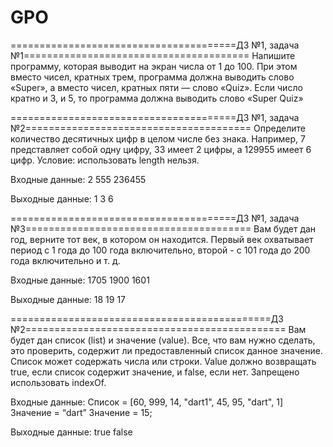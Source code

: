 # GPO
=======================================ДЗ №1, задача №1=======================================
Напишите программу, которая выводит на экран числа от 1 до 100. При этом вместо чисел, кратных 
трем, программа должна выводить слово «Super», а вместо чисел, кратных пяти — слово «Quiz». 
Если число кратно и 3, и 5, то программа должна выводить слово «Super Quiz»

=======================================ДЗ №1, задача №2=======================================
Определите количество десятичных цифр в целом числе без знака.
Например, 7 представляет собой одну цифру, 33 имеет 2 цифры, а 129955 имеет 6 цифр.
Условие: использовать length нельзя.

Входные данные:
2
555
236455

Выходные данные:
1
3
6

=======================================ДЗ №1, задача №3=======================================
Вам будет дан год, верните тот век, в котором он находится. Первый век охватывает 
период с 1 года до 100 года включительно, второй - с 101 года до 200 года включительно и т. д.

Входные данные:
1705
1900
1601

Выходные данные:
18
19
17

=============================================ДЗ №2=============================================
Вам будет дан список (list) и значение (value). Все, что вам нужно сделать, это проверить, 
содержит ли предоставленный список данное значение.
Список может содержать числа или строки. Value должно возвращать true, если список содержит 
значение, и false, если нет. Запрещено использовать indexOf.

Входные данные:
Список = [60, 999, 14, "dart1", 45, 95, "dart", 1]
Значение = “dart”
Значение = 15;

Выходные данные:
true
false

